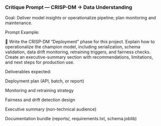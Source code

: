 ### Critique Prompt — CRISP-DM → Data Understanding
Goal: Deliver model insights or operationalize pipeline; plan monitoring and maintenance.

Prompt Example:

🚀 Write the CRISP-DM “Deployment” phase for this project. Explain how to operationalize the champion model, including serialization, schema validation, data drift monitoring, retraining triggers, and fairness checks. Create an executive-summary section with recommendations, limitations, and next steps for production use.

Deliverables expected:

Deployment plan (API, batch, or report)

Monitoring and retraining strategy

Fairness and drift detection design

Executive summary (non-technical audience)

Documentation bundle (reports/, requirements.txt, schema.joblib)